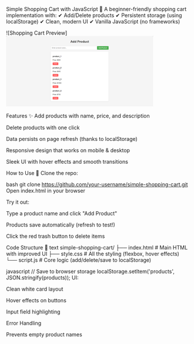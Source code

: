 Simple Shopping Cart with JavaScript 🛒
A beginner-friendly shopping cart implementation with:
✔ Add/Delete products
✔ Persistent storage (using localStorage)
✔ Clean, modern UI
✔ Vanilla JavaScript (no frameworks)

![Shopping Cart Preview]<img src="./preview.png" alt="Preview" width="400">

Features ✨
Add products with name, price, and description

Delete products with one click

Data persists on page refresh (thanks to localStorage)

Responsive design that works on mobile & desktop

Sleek UI with hover effects and smooth transitions

How to Use 🚀
Clone the repo:

bash
git clone https://github.com/your-username/simple-shopping-cart.git
Open index.html in your browser

Try it out:

Type a product name and click "Add Product"

Products save automatically (refresh to test!)

Click the red trash button to delete items

Code Structure 📁
text
simple-shopping-cart/
├── index.html          # Main HTML with improved UI
├── style.css          # All the styling (flexbox, hover effects)
└── script.js          # Core logic (add/delete/save to localStorage)

javascript
// Save to browser storage
localStorage.setItem('products', JSON.stringify(products));
UI:

Clean white card layout

Hover effects on buttons

Input field highlighting

Error Handling

Prevents empty product names
